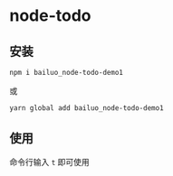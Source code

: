 # node-todo
## 安装
```bash
npm i bailuo_node-todo-demo1
```
或
```bash
yarn global add bailuo_node-todo-demo1
```
## 使用
命令行输入 `t` 即可使用
